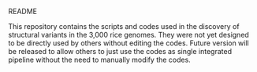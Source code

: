 README

This repository contains the scripts and codes used in the discovery of structural variants in the 3,000 rice genomes. 
They were not yet designed to be directly used by others without editing the codes. 
Future version will be released to allow others to just use the codes as single integrated pipeline without the need to
manually modify the codes.
